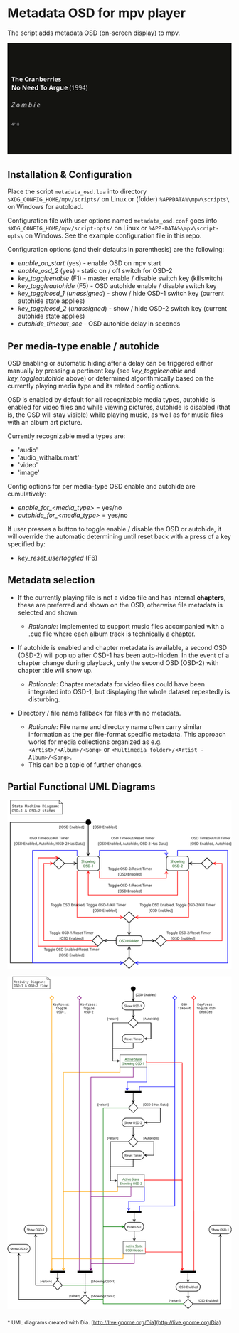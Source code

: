 # Metadata OSD for mpv player
The script adds metadata OSD (on-screen display) to mpv.

![Screenshot](screenshot.png)

## Installation & Configuration
Place the script `metadata_osd.lua` into directory `$XDG_CONFIG_HOME/mpv/scripts/` on Linux or (folder) `%APPDATA%\mpv\scripts\` on Windows for autoload.

Configuration file with user options named `metadata_osd.conf` goes into `$XDG_CONFIG_HOME/mpv/script-opts/` on Linux or `%APP‐DATA%\mpv\script-opts\` on Windows. See the example configuration file in this repo.

Configuration options (and their defaults in parenthesis) are the following:

* _enable_on_start_ (yes) - enable OSD on mpv start
* _enable_osd_2_ (yes) - static on / off switch for OSD-2
* _key_toggleenable_ (F1) - master enable / disable switch key (killswitch)
* _key_toggleautohide_ (F5) - OSD autohide enable / disable switch key
* _key_toggleosd_1_ (_unassigned_) - show / hide OSD-1 switch key (current autohide state applies)
* _key_toggleosd_2_ (_unassigned_) - show / hide OSD-2 switch key (current autohide state applies)
* _autohide_timeout_sec_ - OSD autohide delay in seconds

## Per media-type enable / autohide
OSD enabling or automatic hiding after a delay can be triggered either manually by pressing a pertinent key (see _key_toggleenable_ and _key_toggleautohide_ above) or determined algorithmically based on the currently playing media type and its related config options.

OSD is enabled by default for all recognizable media types, autohide is enabled for video files and while viewing pictures, autohide is disabled (that is, the OSD will stay visible) while playing music, as well as for music files with an album art picture.

Currently recognizable media types are:

- 'audio'
- 'audio_withalbumart'
- 'video'
- 'image'

Config options for per media-type OSD enable and autohide are cumulatively:

* _enable_for\_<media_type\>_ = yes/no
* _autohide_for\_<media_type\>_ = yes/no

If user presses a button to toggle enable / disable the OSD or autohide, it will override the automatic determining until reset back with a press of a key specified by:

* _key_reset_usertoggled_ (F6)

## Metadata selection
- If the currently playing file is not a video file and has internal **chapters**, these are preferred and shown on the OSD, otherwise file metadata is selected and shown.

	- _Rationale_: Implemented to support music files accompanied with a .cue file where each album track is technically a chapter.
	
- If autohide is enabled and chapter metadata is available, a second OSD (OSD-2) will pop up after OSD-1 has been auto-hidden. In the event of a chapter change during playback, only the second OSD (OSD-2) with chapter title will show up.

	- _Rationale_: Chapter metadata for video files could have been integrated into OSD-1, but displaying the whole dataset repeatedly is disturbing.

- Directory / file name fallback for files with no metadata.

	- _Rationale_: File name and directory name often carry similar information as the per file-format specific metadata. This approach works for media collections organized as e.g. `<Artist>/<Album>/<Song>` or `<Multimedia_folder>/<Artist - Album>/<Song>`.
	- This can be a topic of further changes.

## Partial Functional UML Diagrams
![State Machine Diagram](StateMachineDiagram.svg)

![Activity Diagram](ActivityDiagram.svg)

<sub>* UML diagrams created with Dia. [http://live.gnome.org/Dia](http://live.gnome.org/Dia)</sup>
